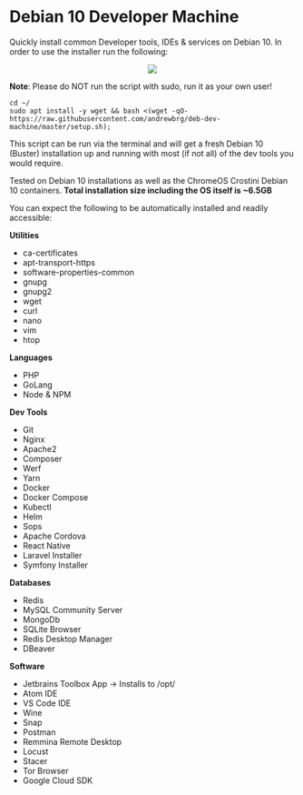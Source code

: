 # Debian 10 Developer Machine
Quickly install common Developer tools, IDEs &amp; services on Debian 10. In order to use the installer run the following:

<p align="center">
  <img src="https://i.ibb.co/FmTqMVN/Screenshot-2021-06-17-21-12-09.png" />
</p>

__Note__: Please do NOT run the script with sudo, run it as your own user!

```
cd ~/
sudo apt install -y wget && bash <(wget -qO- https://raw.githubusercontent.com/andrewbrg/deb-dev-machine/master/setup.sh);
```

This script can be run via the terminal and will get a fresh Debian 10 (Buster) installation up and running with most (if not all) of the dev tools you would require.

Tested on Debian 10 installations as well as the ChromeOS Crostini Debian 10 containers. **Total installation size including the OS itself is ~6.5GB**

You can expect the following to be automatically installed and readily accessible:

**Utilities**
- ca-certificates
- apt-transport-https
- software-properties-common
- gnupg
- gnupg2
- wget
- curl
- nano
- vim
- htop

**Languages**
- PHP
- GoLang
- Node & NPM

**Dev Tools**
- Git
- Nginx
- Apache2
- Composer
- Werf
- Yarn
- Docker
- Docker Compose
- Kubectl
- Helm
- Sops
- Apache Cordova
- React Native
- Laravel Installer
- Symfony Installer

**Databases**
- Redis
- MySQL Community Server
- MongoDb
- SQLite Browser
- Redis Desktop Manager
- DBeaver

**Software**
- Jetbrains Toolbox App -> Installs to /opt/
- Atom IDE
- VS Code IDE
- Wine
- Snap
- Postman
- Remmina Remote Desktop
- Locust
- Stacer
- Tor Browser
- Google Cloud SDK
